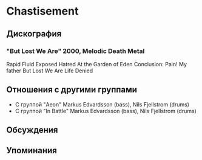 # Chastisement



## Дискография

### "But Lost We Are" 2000, Melodic Death Metal

Rapid Fluid
Exposed Hatred
At the Garden of Eden
Conclusion: Pain!
My father
But Lost We Are
Life Denied 


## Отношения с другими группами

* C группой "Aeon" Markus Edvardsson (bass), Nils Fjellstrom (drums)
* C группой "In Battle" Markus Edvardsson (bass), Nils Fjellstrom (drums)

## Обсуждения


## Упоминания

